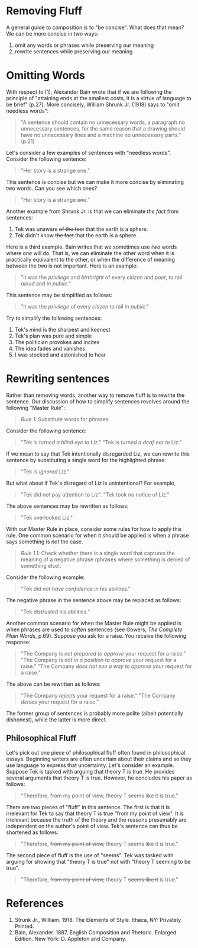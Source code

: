 # Removing Fluff

A general guide to composition is to "be concise". What does that mean? We can be more concise in two ways:

1. omit any words or phrases while preserving our meaning
1. rewrite sentences while preserving our meaning

# Omitting Words

With respect to (1), Alexander Bain wrote that if we are following the principle of "attaining ends at the smallest costs, it is a virtue of language to be brief" (p.27). More concisely, William Shrunk Jr. (1918) says to "omit needless words": 

> "A sentence should contain no unnecessary words, a paragraph no unnecessary sentences, for the same reason that a drawing should have no unnecessary lines and a machine no unnecessary parts." (p.21)

Let's consider a few examples of sentences with "needless words". Consider the following sentence:

> "Her story is a strange one."

This sentence is concise but we can make it more concise by eliminating two words. Can you see which ones?

> "Her story is ~~a~~ strange ~~one~~."

Another example from Shrunk Jr. is that we can eliminate *the fact* from sentences:

1. Tek was unaware ~~of the fact~~ that the earth is a sphere.
1. Tek didn't know ~~the fact~~ that the earth is a sphere.

Here is a third example. Bain writes that we sometimes use *two* words where *one* will do. That is, we can eliminate the other word when it is practically equivalent to the other, or when the difference of meaning between the two is not important. Here is an example:

> "it was the *privilege* and *birthright* of every *citizen* and *poet*, to rail *aloud* and *in public*."

This sentence may be simplified as follows:

> "it was the *privilege* of every *citizen* to rail *in public*."

Try to simplify the following sentences:

1. Tek's mind is the sharpest and keenest
1. Tek's plan was pure and simple
1. The politician provokes and incites
1. The idea fades and vanishes
1. I was stocked and astonished to hear

# Rewriting sentences

Rather than removing words, another way to remove fluff is to rewrite the sentence. Our discussion of how to simplify sentences revolves around the following "Master Rule":

> *Rule 1:* Substitute words for phrases. 

Consider the following sentence:

> "Tek is *turned a blind eye to* Liz."
> "Tek is *turned a deaf ear to* Liz."

If we mean to say that Tek intentionally disregarded Liz, we can rewrite this sentence by substituting a single word for the highlighted phrase:

> "Tek is *ignored* Liz."

But what about if Tek's disregard of Liz is unintentional? For example, 

> "Tek did not pay attention to Liz". 
> "Tek took no notice of Liz."

The above sentences may be rewritten as follows:

> "Tek overlooked Liz."

With our Master Rule in place, consider some rules for how to apply this rule. One common scenario for when it should be applied is when a phrase says something is *not* the case.

> *Rule 1.1:* Check whether there is a single word that captures the meaning of a negative phrase (phrases where something is denied of something else).

Consider the following example: 

> "Tek *did not have confidence in* his abilities."

The negative phrase in the sentence above may be replaced as follows:

> "Tek *distrusted* his abilities."

Another common scenario for when the Master Rule might be applied is when phrases are used to *soften* sentences (see Gowers, *The Complete Plain Words*, p.69). Suppose you ask for a raise. You receive the following response:

> "The Company is *not prepared to approve* your request for a raise."
> "The Company is *not in a position to approve* your request for a raise."
> "The Company *does not see a way to approve* your request for a raise."

The above can be rewritten as follows:

> "The Company *rejects* your request for a raise."
> "The Company *denies* your request for a raise."

The former group of sentences is probably more polite (albeit potentially dishonest), while the latter is more direct.

## Philosophical Fluff

Let's pick out one piece of philosophical fluff often found in philosophical essays. Beginning writers are often uncertain about their claims and so they use language to express that uncertainty. Let's consider an example. Suppose Tek is tasked with arguing that theory T is true. He provides several arguments that theory T is true. However, he concludes his paper as follows:

> "Therefore, from my point of view, theory T seems like it is true."

There are two pieces of "fluff" in this sentence. The first is that it is irrelevant for Tek to say that theory T is true "from my point of view". It is irrelevant because the truth of the theory and the reasons presumably are independent on the author's point of view. Tek's sentence can thus be shortened as follows:

> "Therefore, ~~from my point of view,~~ theory T seems like it is true."

The second piece of fluff is the use of "seems". Tek was tasked with arguing for showing that "theory T is true" not with "theory T seeming to be true". 

> "Therefore, ~~from my point of view,~~ theory T ~~seems like it~~ is true."

# References

1. Strunk Jr., William. 1918. The Elements of Style. Ithaca, NY: Privately Printed.
1. Bain, Alexander. 1887. English Composition and Rhetoric. Enlarged Edition. New York: D. Appleton and Company.


